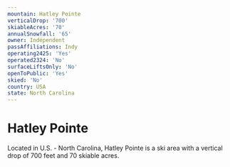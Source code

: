 ```yaml
---
mountain: Hatley Pointe
verticalDrop: '700'
skiableAcres: '70'
annualSnowfall: '65'
owner: Independent
passAffiliations: Indy
operating2425: 'Yes'
operated2324: 'No'
surfaceLiftsOnly: 'No'
openToPublic: 'Yes'
skied: 'No'
country: USA
state: North Carolina
---
```


# Hatley Pointe

Located in U.S. - North Carolina, Hatley Pointe is a ski area with a vertical drop of 700 feet and 70 skiable acres.
